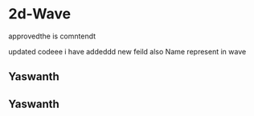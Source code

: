 # 2d-Wave

approvedthe is comntendt 


updated codeee i have addeddd new feild also
Name represent in wave
<h2>Yaswanth</h2>
<h2>Yaswanth</h2>
    